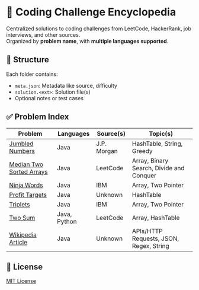 # 🧠 Coding Challenge Encyclopedia

Centralized solutions to coding challenges from LeetCode, HackerRank, job interviews, and other sources.  
Organized by **problem name**, with **multiple languages supported**.


## 📁 Structure

Each folder contains:
- `meta.json`: Metadata like source, difficulty
- `solution.<ext>`: Solution file(s)
- Optional notes or test cases


## ✅ Problem Index

| Problem | Languages | Source(s) | Topic(s) |
|---------|-----------|-----------|----------|
| [Jumbled Numbers](./challenges/jumbled-numbers) | Java | J.P. Morgan | HashTable, String, Greedy
| [Median Two Sorted Arrays](./challenges/median-two-sorted-arrays) | Java | LeetCode | Array, Binary Search, Divide and Conquer
| [Ninja Words](./challenges/ninja-words) | Java | IBM | Array, Two Pointer
| [Profit Targets](./challenges/profit-targets) | Java | Unknown | HashTable
| [Triplets](./challenges/triplets) | Java | IBM | Array, Two Pointer
| [Two Sum](./challenges/two-sum) | Java, Python | LeetCode | Array, HashTable
| [Wikipedia Article](./challenges/wikipedia-article) | Java | Unknown | APIs/HTTP Requests, JSON, Regex, String

## 📃 License

[MIT License](./LICENSE.txt)
